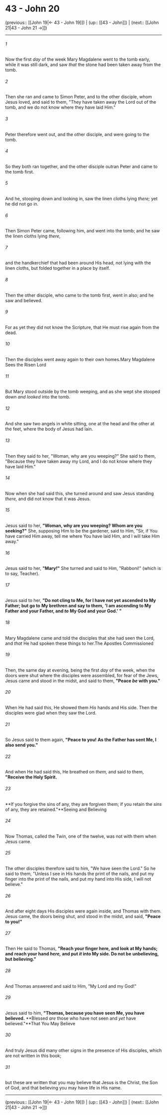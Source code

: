 # 43 - John 20

(previous:: [[John 19|← 43 - John 19]]) | (up:: [[43 - John]]) | (next:: [[John 21|43 - John 21 →]])

***


###### 1 
Now the first _day_ of the week Mary Magdalene went to the tomb early, while it was still dark, and saw _that_ the stone had been taken away from the tomb. 

###### 2 
Then she ran and came to Simon Peter, and to the other disciple, whom Jesus loved, and said to them, "They have taken away the Lord out of the tomb, and we do not know where they have laid Him." 

###### 3 
Peter therefore went out, and the other disciple, and were going to the tomb. 

###### 4 
So they both ran together, and the other disciple outran Peter and came to the tomb first. 

###### 5 
And he, stooping down and looking in, saw the linen cloths lying _there;_ yet he did not go in. 

###### 6 
Then Simon Peter came, following him, and went into the tomb; and he saw the linen cloths lying _there,_ 

###### 7 
and the handkerchief that had been around His head, not lying with the linen cloths, but folded together in a place by itself. 

###### 8 
Then the other disciple, who came to the tomb first, went in also; and he saw and believed. 

###### 9 
For as yet they did not know the Scripture, that He must rise again from the dead. 

###### 10 
Then the disciples went away again to their own homes.Mary Magdalene Sees the Risen Lord 

###### 11 
But Mary stood outside by the tomb weeping, and as she wept she stooped down _and looked_ into the tomb. 

###### 12 
And she saw two angels in white sitting, one at the head and the other at the feet, where the body of Jesus had lain. 

###### 13 
Then they said to her, "Woman, why are you weeping?" She said to them, "Because they have taken away my Lord, and I do not know where they have laid Him." 

###### 14 
Now when she had said this, she turned around and saw Jesus standing _there,_ and did not know that it was Jesus. 

###### 15 
Jesus said to her, **"Woman, why are you weeping? Whom are you seeking?"** She, supposing Him to be the gardener, said to Him, "Sir, if You have carried Him away, tell me where You have laid Him, and I will take Him away." 

###### 16 
Jesus said to her, **"Mary!"** She turned and said to Him, "Rabboni!" (which is to say, Teacher). 

###### 17 
Jesus said to her, **"Do not cling to Me, for I have not yet** **ascended to My Father; but go to** **My brethren and say to them,** **'I am ascending to My Father and your Father, and _to_** **My God and your God.' "** 

###### 18 
Mary Magdalene came and told the disciples that she had seen the Lord, and _that_ He had spoken these things to her.The Apostles Commissioned 

###### 19 
Then, the same day at evening, being the first _day_ of the week, when the doors were shut where the disciples were assembled, for fear of the Jews, Jesus came and stood in the midst, and said to them, **"Peace _be_ with you."** 

###### 20 
When He had said this, He showed them _His_ hands and His side. Then the disciples were glad when they saw the Lord. 

###### 21 
So Jesus said to them again, **"Peace to you!** **As the Father has sent Me, I also send you."** 

###### 22 
And when He had said this, He breathed on _them,_ and said to them, **"Receive the Holy Spirit.** 

###### 23 
**If you forgive the sins of any, they are forgiven them; if you retain the _sins_ of any, they are retained."**Seeing and Believing 

###### 24 
Now Thomas, called the Twin, one of the twelve, was not with them when Jesus came. 

###### 25 
The other disciples therefore said to him, "We have seen the Lord." So he said to them, "Unless I see in His hands the print of the nails, and put my finger into the print of the nails, and put my hand into His side, I will not believe." 

###### 26 
And after eight days His disciples were again inside, and Thomas with them. Jesus came, the doors being shut, and stood in the midst, and said, **"Peace to you!"** 

###### 27 
Then He said to Thomas, **"Reach your finger here, and look at My hands; and** **reach your hand _here,_ and put _it_ into My side. Do not be** **unbelieving, but believing."** 

###### 28 
And Thomas answered and said to Him, "My Lord and my God!" 

###### 29 
Jesus said to him, **"Thomas, because you have seen Me, you have believed.** **Blessed _are_ those who have not seen and _yet_ have believed."**That You May Believe 

###### 30 
And truly Jesus did many other signs in the presence of His disciples, which are not written in this book; 

###### 31 
but these are written that you may believe that Jesus is the Christ, the Son of God, and that believing you may have life in His name.

***

(previous:: [[John 19|← 43 - John 19]]) | (up:: [[43 - John]]) | (next:: [[John 21|43 - John 21 →]])
